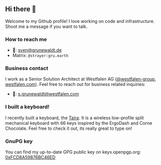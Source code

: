 ## Hi there 👋

Welcome to my Github profile! I love working on code and infrastructure. Shoot me a message if you want to talk.

### How to reach me

- 📧: sven@grunewaldt.de
- Matrix: `@strayer:gru.earth`

### Business contact

I work as a Senior Solution Architect at Westfalen AG ([@westfalen-group](https://github.com/westfalen-group), [westfalen.com](https://westfalen.com)). Feel free to reach out for business related inquiries:

- 🏢: s.grunewaldt@westfalen.com

### I built a keyboard!

I recently built a keyboard, the [Taira](https://github.com/strayer/taira-keyboard). It is a wireless low-profile split mechanical keyboard with 66 keys inspired by the ErgoDash and Corne Chocolate. Feel free to check it out, its really great to type on!

### GnuPG key

You can find my up-to-date GPG public key on keys.openpgp.org: [0xFCD8A59876BC46ED](https://keys.openpgp.org/vks/v1/by-fingerprint/FC2801BD367400EE08A8D139FCD8A59876BC46ED)
